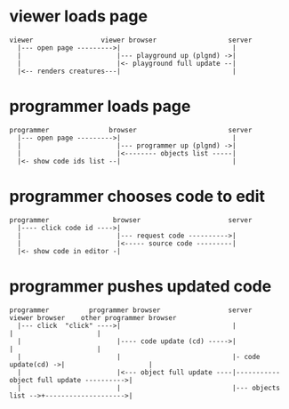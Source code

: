 # viewer loads page

    viewer                 viewer browser                  server
      |--- open page --------->|                            |
      |                        |--- playground up (plgnd) ->|
      |                        |<- playground full update --|
      |<-- renders creatures---|                            |

# programmer loads page

    programmer               browser                       server
      |--- open page --------->|                            |
      |                        |--- programmer up (plgnd) ->|
      |                        |<-------- objects list -----|
      |<- show code ids list --|                            |

# programmer chooses code to edit

    programmer                browser                      server
      |---- click code id ---->|
      |                        |--- request code ---------->|
      |                        |<----- source code ---------|
      |<- show code in editor -|

# programmer pushes updated code

    programmer          programmer browser                 server           viewer browser    other programmer browser
      |--- click  "click" ---->|                            |                    |                     |
      |                        |---- code update (cd) ----->|                    |                     |
      |                        |                            |- code update(cd) ->|                     |
      |                        |<--- object full update ----|----------- object full update ---------->|
      |                        |                            |--- objects list -->+-------------------->|


